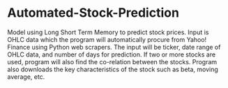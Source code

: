 # Automated-Stock-Prediction
Model using Long Short Term Memory to predict stock prices. Input is OHLC data which the program will automatically procure from Yahoo! Finance using Python web scrapers. The input will be ticker, date range of OHLC data, and number of days for prediction.
If two or more stocks are used, program will also find the co-relation between the stocks.
Program also downloads the key characteristics of the stock such as beta, moving average, etc. 
